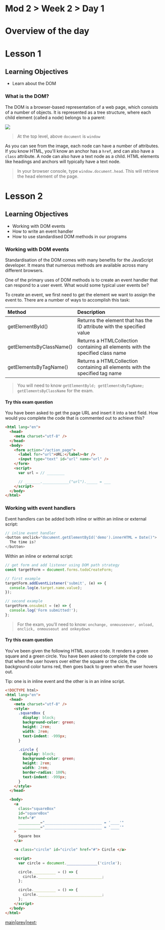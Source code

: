 # Mod 2 > Week 2 > Day 1

# Overview of the day

# Lesson 1

## Learning Objectives

- Learn about the DOM

### What is the DOM?

The DOM is a browser-based representation of a web page, which consists of a number of objects. It is represented as a tree structure, where each child element (called a node) belongs to a parent:

![](https://miro.medium.com/max/700/1*5zKczvG219FSLibHQH4jSA.png)

> At the top level, above `document` is `window`

As you can see from the image, each node can have a number of attributes. If you know HTML, you'll know an anchor has a `href`, and can also have a `class` attribute. A node can also have a text node as a child. HTML elements like headings and anchors will typically have a text node.

> In your browser console, type `window.document.head`. This will retrieve the head element of the page.

# Lesson 2

## Learning Objectives

- Working with DOM events
- How to write an event handler
- How to use standardised DOM methods in our programs

### Working with DOM events

Standardisation of the DOM comes with many benefits for the JavaScript developer. It means that numerous methods are available across many different browsers.

One of the primary uses of DOM methods is to create an event handler that can respond to a user event. What would some typical user events be?

To create an event, we first need to get the element we want to assign the event to. There are a number of ways to accomplish this task:

| Method                   | Description                                                                    |
| :----------------------- | :----------------------------------------------------------------------------- |
| getElementById()         | Returns the element that has the ID attribute with the specified value         |
| getElementsByClassName() | Returns a HTMLCollection containing all elements with the specified class name |
| getElementsByTagName()   | Returns a HTMLCollection containing all elements with the specified tag name   |

> You will need to know `getElementByld; getElementsByTagName; getElementsByClassName` for the exam.

#### Try this exam question

You have been asked to get the page URL and insert it into a text field. How would you complete the code that is commented out to achieve this?

```html
<html lang="en">
  <head>
    <meta charset="utf-8" />
  </head>
  <body>
    <form action="/action_page">
      <label for="url">URL:</label><br />
      <input type="text" id="url" name="url" />
    </form>
    <script>
      var url = // ________

      // _______.____________("url")._____ = ___
    </script>
  </body>
</html>
```

### Working with event handlers

Event handlers can be added both inline or within an inline or external script:

```javascript
// inline event handler
<button onclick="document.getElementById('demo').innerHTML = Date()">
  The time is?
</button>
```

Within an inline or external script:

```javascript
// get form and add listener using DOM path strategy
const targetForm = document.forms.todoCreateForm;

// first example
targetForm.addEventListener('submit', (e) => {
  console.log(e.target.name.value);
});

// second example
targetForm.onsubmit = (e) => {
  console.log('Form submitted!');
};
```

> For the exam, you'll need to know: `onchange, onmouseover, onload, onclick, onmouseout and onkeydown`

#### Try this exam question

You've been given the following HTML source code. It renders a green square and a green circle. You have been asked to complete the code so that when the user hovers over either the square or the cicle, the background color turns red, then goes back to green when the user hovers out.

Tip: one is in inline event and the other is in an inline script.

```html
<!DOCTYPE html>
<html lang="en">
  <head>
    <meta charset="utf-8" />
    <style>
      .squareBox {
        display: block;
        background-color: green;
        height: 2rem;
        width: 2rem;
        text-indent: -999px;
      }

      .circle {
        display: block;
        background-color: green;
        height: 2rem;
        width: 2rem;
        border-radius: 100%;
        text-indent: -999px;
      }
    </style>
  </head>

  <body>
    <a
      class="squareBox"
      id="squareBox"
      href="#"
      __________="__________________________ = '____'"
      __________="__________________________ = '____'"
    >
      Square box
    </a>

    <a class="circle" id="circle" href="#"> Circle </a>

    <script>
      var circle = document.______________('circle');

      circle.__________ = () => {
        circle._____________________________;
      };

      circle.__________ = () => {
        circle._____________________________;
      };
    </script>
  </body>
</html>
```

[main](/swe)|[prev](/swe/mod2/wk1/day5.html)|[next](/swe/mod2/wk2/day2.html);
